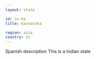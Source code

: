 ```yaml
---
layout: state

id: in-ka
title: Karnataka

region: asia
country: in
---
```

Spanish description
This is a Indian state